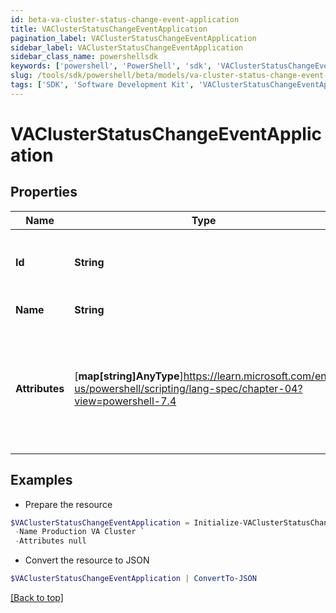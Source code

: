 ```yaml
---
id: beta-va-cluster-status-change-event-application
title: VAClusterStatusChangeEventApplication
pagination_label: VAClusterStatusChangeEventApplication
sidebar_label: VAClusterStatusChangeEventApplication
sidebar_class_name: powershellsdk
keywords: ['powershell', 'PowerShell', 'sdk', 'VAClusterStatusChangeEventApplication', 'BetaVAClusterStatusChangeEventApplication'] 
slug: /tools/sdk/powershell/beta/models/va-cluster-status-change-event-application
tags: ['SDK', 'Software Development Kit', 'VAClusterStatusChangeEventApplication', 'BetaVAClusterStatusChangeEventApplication']
---
```



# VAClusterStatusChangeEventApplication

## Properties

Name | Type | Description | Notes
------------ | ------------- | ------------- | -------------
**Id** | **String** | Application's globally unique identifier (GUID). | [required]
**Name** | **String** | Application name. | [required]
**Attributes** | [**map[string]AnyType**]https://learn.microsoft.com/en-us/powershell/scripting/lang-spec/chapter-04?view=powershell-7.4 | Custom map of attributes for a source. Attributes only populate if the type is `SOURCE` and the source has a proxy. | [required]

## Examples

- Prepare the resource
```powershell
$VAClusterStatusChangeEventApplication = Initialize-VAClusterStatusChangeEventApplication  -Id 2c9180866166b5b0016167c32ef31a66 `
 -Name Production VA Cluster `
 -Attributes null
```

- Convert the resource to JSON
```powershell
$VAClusterStatusChangeEventApplication | ConvertTo-JSON
```


[[Back to top]](#) 

